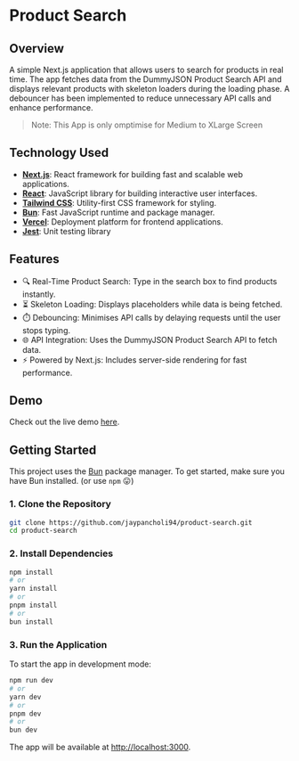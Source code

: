 # Product Search

## Overview

A simple Next.js application that allows users to search for products in real time. The app fetches data from the DummyJSON Product Search API and displays relevant products with skeleton loaders during the loading phase. A debouncer has been implemented to reduce unnecessary API calls and enhance performance.

> Note: This App is only omptimise for Medium to XLarge Screen

## Technology Used

- **[Next.js](https://nextjs.org/)**: React framework for building fast and scalable web applications.
- **[React](https://react.dev/)**: JavaScript library for building interactive user interfaces.
- **[Tailwind CSS](https://tailwindcss.com/)**: Utility-first CSS framework for styling.
- **[Bun](https://bun.sh/)**: Fast JavaScript runtime and package manager.
- **[Vercel](https://vercel.com/)**: Deployment platform for frontend applications.
- **[Jest](https://jestjs.io/)**: Unit testing library

## Features

- 🔍 Real-Time Product Search: Type in the search box to find products instantly.
- ⏳ Skeleton Loading: Displays placeholders while data is being fetched.
- ⏱️ Debouncing: Minimises API calls by delaying requests until the user stops typing.
- 🌐 API Integration: Uses the DummyJSON Product Search API to fetch data.
- ⚡ Powered by Next.js: Includes server-side rendering for fast performance.

## Demo

Check out the live demo [here](product-search-azure.vercel.app).

## Getting Started

This project uses the [Bun](https://bun.sh) package manager. To get started, make sure you have Bun installed. (or use `npm` 😛)

### 1. Clone the Repository

```bash
git clone https://github.com/jaypancholi94/product-search.git
cd product-search
```

### 2. Install Dependencies

```bash
npm install
# or
yarn install
# or
pnpm install
# or
bun install
```

### 3. Run the Application

To start the app in development mode:

```bash
npm run dev
# or
yarn dev
# or
pnpm dev
# or
bun dev
```

The app will be available at <http://localhost:3000>.

